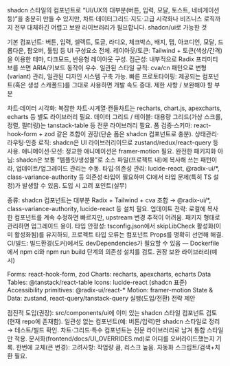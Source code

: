 shadcn 스타일의 컴포넌트로 “UI/UX의 대부분(버튼, 입력, 모달, 토스트, 네비게이션 등)”을 충분히 만들 수 있지만, 차트·데이터그리드·지도·고급 시각화나 비즈니스 로직까지 전부 대체하긴 어렵고 보완 라이브러리가 필요합니다.
shadcn/ui로 가능한 것

기본 컴포넌트: 버튼, 입력, 셀렉트, 토글, 라디오, 체크박스, 배지, 탭, 아코디언, 모달, 드롭다운, 팝오버, 툴팁 등 UI 구성요소 전체.
레이아웃/토큰: Tailwind + 토큰(색상/간격)을 이용한 테마, 다크모드, 반응형 레이아웃 구성.
접근성: 내부적으로 Radix 프리미티브를 쓰면 ARIA/키보드 동작이 우수.
일관된 스타일 규칙: cva/cn 패턴으로 변형(variant) 관리, 일관된 디자인 시스템 구축 가능.
빠른 프로토타이핑: 제공되는 컴포넌트(혹은 생성 스캐폴드)를 그대로 사용하면 개발 속도 증대.
제한 사항 / 보완해야 할 부분

차트·데이터 시각화: 복잡한 차트·시계열·캔들차트는 recharts, chart.js, apexcharts, echarts 등 별도 라이브러리 필요.
데이터 그리드 / 테이블: 대용량 그리드(가상 스크롤, 정렬, 필터링)는 tanstack-table 등 전문 라이브러리 필요.
폼 검증·스키마: react-hook-form + zod 같은 조합이 권장(단순 폼은 shadcn 컴포넌트로 충분).
상태관리·라우팅·인증 로직: shadcn은 UI 라이브러리이므로 zustand/redux/react-query 등 사용.
애니메이션·모션: 정교한 애니메이션은 framer-motion 필요.
완전한 패키지화 아님: shadcn은 보통 “템플릿/생성물”로 소스 파일(프로젝트 내)에 복사해 쓰는 패턴이라, 업데이트/업그레이드 관리는 수동.
타입·의존성 관리: lucide-react, @radix-ui/*, class-variance-authority 등 의존성·타입이 필요하며 CI에서 타입 문제(특히 TS 설정)가 발생할 수 있음.
도입 시 고려 포인트(실무)

종류: shadcn 컴포넌트는 대부분 Radix + Tailwind + cva 조합 → @radix-ui/*, class-variance-authority, lucide-react 등 설치 필요.
업데이트 전략: 로컬에 복사한 컴포넌트를 계속 수정하면 빠르지만, upstream 변경 추적이 어려움. 패키지 형태로 관리하면 업그레이드 용이.
타입 안정성: tsconfig.json에서 skipLibCheck 활성화(이미 활성화됨)를 유지하되, 프로젝트 타입 오류는 컴포넌트 Props를 명확히 선언해 해결.
CI/빌드: 빌드환경(도커)에서도 devDependencies가 필요할 수 있음 — Dockerfile에서 npm ci와 npm run build 단계의 의존성 설치를 검토.
권장 보완 라이브러리(예시)

Forms: react-hook-form, zod
Charts: recharts, apexcharts, echarts
Data Tables: @tanstack/react-table
Icons: lucide-react (shadcn 표준)
Accessibility primitives: @radix-ui/react-*
Motion: framer-motion
State & Data: zustand, react-query/tanstack-query
실행(도입/전환) 전략 제안

점진적 도입(권장):
src/components/ui에 이미 있는 shadcn 스타일 컴포넌트 검토(현재 repo에 존재함).
일관성 없는 컴포넌트(예: 버튼/입력)만 shadcn 스타일로 정리 → 테스트/빌드 확인.
차트·그리드·특수 컴포넌트는 전문 라이브러리로 남겨 통합 스타일만 적용.
문서화(frontend/docs/UI_OVERRIDES.md)로 어디를 오버라이드했는지 기록.
한번에 교체(큰 변경):
고려사항: 작업량 큼, 리스크 높음. 자동화 스크립트/검색+치환 필요.